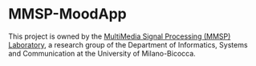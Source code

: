 # MMSP-MoodApp
This project is owned by the [MultiMedia Signal Processing (MMSP) Laboratory]([url](https://mmsp.unimib.it/)), a research group of the Department of Informatics, Systems and Communication at the University of Milano-Bicocca.
